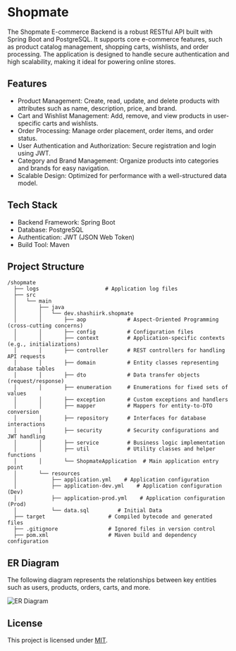 # Shopmate

The Shopmate E-commerce Backend is a robust RESTful API built with Spring Boot and PostgreSQL. It supports core
e-commerce features, such as product catalog management, shopping carts, wishlists, and order processing. The
application is designed to handle secure authentication and high scalability, making it ideal for powering online
stores.

## Features

- Product Management: Create, read, update, and delete products with attributes such as name, description, price, and
  brand.
- Cart and Wishlist Management: Add, remove, and view products in user-specific carts and wishlists.
- Order Processing: Manage order placement, order items, and order status.
- User Authentication and Authorization: Secure registration and login using JWT.
- Category and Brand Management: Organize products into categories and brands for easy navigation.
- Scalable Design: Optimized for performance with a well-structured data model.

## Tech Stack

- Backend Framework: Spring Boot
- Database: PostgreSQL
- Authentication: JWT (JSON Web Token)
- Build Tool: Maven

## Project Structure

```
/shopmate
  ├── logs                     # Application log files
  ├── src
  │   └── main
  │       ├── java
  │       │   └── dev.shashiirk.shopmate
  │       │       ├── aop             # Aspect-Oriented Programming (cross-cutting concerns)
  │       │       ├── config          # Configuration files
  │       │       ├── context         # Application-specific contexts (e.g., initializations)
  │       │       ├── controller      # REST controllers for handling API requests
  │       │       ├── domain          # Entity classes representing database tables
  │       │       ├── dto             # Data transfer objects (request/response)
  │       │       ├── enumeration     # Enumerations for fixed sets of values
  │       │       ├── exception       # Custom exceptions and handlers
  │       │       ├── mapper          # Mappers for entity-to-DTO conversion
  │       │       ├── repository      # Interfaces for database interactions
  │       │       ├── security        # Security configurations and JWT handling
  │       │       ├── service         # Business logic implementation
  │       │       ├── util            # Utility classes and helper functions
  │       │       └── ShopmateApplication  # Main application entry point
  │       └── resources
  │           ├── application.yml    # Application configuration
  │           ├── application-dev.yml    # Application configuration (Dev)
  │           ├── application-prod.yml    # Application configuration (Prod)
  │           └── data.sql         # Initial Data
  ├── target                    # Compiled bytecode and generated files
  ├── .gitignore                # Ignored files in version control
  ├── pom.xml                   # Maven build and dependency configuration
```

## ER Diagram

The following diagram represents the relationships between key entities such as users, products, orders, carts, and
more.

![ER Diagram](https://github.com/user-attachments/assets/5688b1e1-4268-4943-81ef-af323cca018a)

## License

This project is licensed under [MIT](LICENSE).
